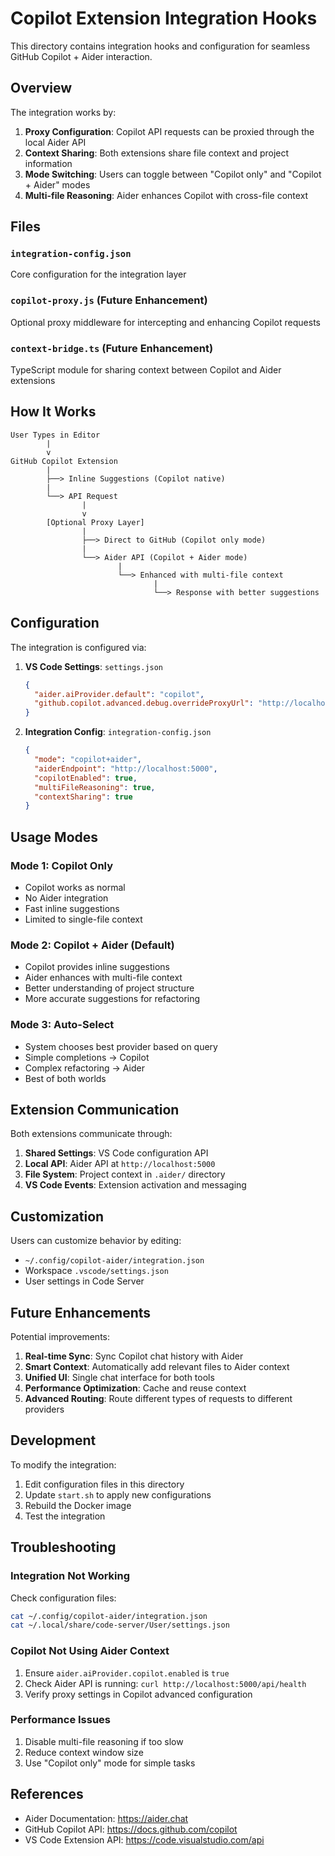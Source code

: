 # Copilot Extension Integration Hooks

This directory contains integration hooks and configuration for seamless GitHub Copilot + Aider interaction.

## Overview

The integration works by:

1. **Proxy Configuration**: Copilot API requests can be proxied through the local Aider API
2. **Context Sharing**: Both extensions share file context and project information
3. **Mode Switching**: Users can toggle between "Copilot only" and "Copilot + Aider" modes
4. **Multi-file Reasoning**: Aider enhances Copilot with cross-file context

## Files

### `integration-config.json`
Core configuration for the integration layer

### `copilot-proxy.js` (Future Enhancement)
Optional proxy middleware for intercepting and enhancing Copilot requests

### `context-bridge.ts` (Future Enhancement)
TypeScript module for sharing context between Copilot and Aider extensions

## How It Works

```
User Types in Editor
        |
        v
GitHub Copilot Extension
        |
        ├──> Inline Suggestions (Copilot native)
        |
        └──> API Request
                |
                v
        [Optional Proxy Layer]
                |
                ├──> Direct to GitHub (Copilot only mode)
                |
                └──> Aider API (Copilot + Aider mode)
                        |
                        └──> Enhanced with multi-file context
                                |
                                └──> Response with better suggestions
```

## Configuration

The integration is configured via:

1. **VS Code Settings**: `settings.json`
   ```json
   {
     "aider.aiProvider.default": "copilot",
     "github.copilot.advanced.debug.overrideProxyUrl": "http://localhost:5000"
   }
   ```

2. **Integration Config**: `integration-config.json`
   ```json
   {
     "mode": "copilot+aider",
     "aiderEndpoint": "http://localhost:5000",
     "copilotEnabled": true,
     "multiFileReasoning": true,
     "contextSharing": true
   }
   ```

## Usage Modes

### Mode 1: Copilot Only
- Copilot works as normal
- No Aider integration
- Fast inline suggestions
- Limited to single-file context

### Mode 2: Copilot + Aider (Default)
- Copilot provides inline suggestions
- Aider enhances with multi-file context
- Better understanding of project structure
- More accurate suggestions for refactoring

### Mode 3: Auto-Select
- System chooses best provider based on query
- Simple completions -> Copilot
- Complex refactoring -> Aider
- Best of both worlds

## Extension Communication

Both extensions communicate through:

1. **Shared Settings**: VS Code configuration API
2. **Local API**: Aider API at `http://localhost:5000`
3. **File System**: Project context in `.aider/` directory
4. **VS Code Events**: Extension activation and messaging

## Customization

Users can customize behavior by editing:

- `~/.config/copilot-aider/integration.json`
- Workspace `.vscode/settings.json`
- User settings in Code Server

## Future Enhancements

Potential improvements:

1. **Real-time Sync**: Sync Copilot chat history with Aider
2. **Smart Context**: Automatically add relevant files to Aider context
3. **Unified UI**: Single chat interface for both tools
4. **Performance Optimization**: Cache and reuse context
5. **Advanced Routing**: Route different types of requests to different providers

## Development

To modify the integration:

1. Edit configuration files in this directory
2. Update `start.sh` to apply new configurations
3. Rebuild the Docker image
4. Test the integration

## Troubleshooting

### Integration Not Working

Check configuration files:
```bash
cat ~/.config/copilot-aider/integration.json
cat ~/.local/share/code-server/User/settings.json
```

### Copilot Not Using Aider Context

1. Ensure `aider.aiProvider.copilot.enabled` is `true`
2. Check Aider API is running: `curl http://localhost:5000/api/health`
3. Verify proxy settings in Copilot advanced configuration

### Performance Issues

1. Disable multi-file reasoning if too slow
2. Reduce context window size
3. Use "Copilot only" mode for simple tasks

## References

- Aider Documentation: https://aider.chat
- GitHub Copilot API: https://docs.github.com/copilot
- VS Code Extension API: https://code.visualstudio.com/api
